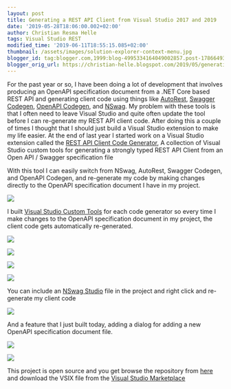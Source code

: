 ```yaml
---
layout: post
title: Generating a REST API Client from Visual Studio 2017 and 2019
date: '2019-05-28T18:06:00.002+02:00'
author: Christian Resma Helle
tags: Visual Studio REST
modified_time: '2019-06-11T18:55:15.085+02:00'
thumbnail: /assets/images/solution-explorer-context-menu.jpg
blogger_id: tag:blogger.com,1999:blog-4995334164049002857.post-1786649372449479397
blogger_orig_url: https://christian-helle.blogspot.com/2019/05/generating-rest-api-client-from-visual.html
---
```


For the past year or so, I have been doing a lot of development that involves producing an OpenAPI specification document from a .NET Core based REST API and generating client code using things like [AutoRest](https://github.com/Azure/autorest), [Swagger Codegen](https://github.com/swagger-api/swagger-codegen), [OpenAPI Codegen](https://github.com/OpenAPITools/openapi-generator), and [NSwag](https://github.com/RicoSuter/NSwag). My problem with these tools is that I often need to leave Visual Studio and quite often update the tool before I can re-generate my REST API client code. After doing this a couple of times I thought that I should just build a Visual Studio extension to make my life easier. At the end of last year I started work on a Visual Studio extension called the [REST API Client Code Generator](https://marketplace.visualstudio.com/items?itemName=ChristianResmaHelle.APIClientCodeGenerator), A collection of Visual Studio custom tools for generating a strongly typed REST API Client from an Open API / Swagger specification file

With this tool I can easily switch from NSwag, AutoRest, Swagger Codegen, and OpenAPI Codegen, and re-generate my code by making changes directly to the OpenAPI specification document I have in my project.  

[![](/assets/images/solution-explorer-context-menu.jpg)](/assets/images/solution-explorer-context-menu.jpg)

I built [Visual Studio Custom Tools](https://docs.microsoft.com/en-us/visualstudio/extensibility/internals/custom-tools?view=vs-2019) for each code generator so every time I make changes to the OpenAPI specification document in my project, the client code gets automatically re-generated.  

[![](/assets/images/autorestcodegenerator-custom-tool.jpg)](/assets/images/autorestcodegenerator-custom-tool.jpg)

[![](/assets/images/openapicodegenerator-custom-tool.jpg)](/assets/images/openapicodegenerator-custom-tool.jpg)

[![](/assets/images/swaggercodegenerator-custom-tool.jpg)](/assets/images/swaggercodegenerator-custom-tool.jpg)

[![](/assets/images/nswagcodegenerator-custom-tool.jpg)](/assets/images/nswagcodegenerator-custom-tool.jpg)

You can include an [NSwag Studio](https://github.com/RicoSuter/NSwag/wiki/NSwagStudio) file in the project and right click and re-generate my client code  

[![](/assets/images/nswagstudio-context-menu.jpg)](/assets/images/nswagstudio-context-menu.jpg)

And a feature that I just built today, adding a dialog for adding a new OpenAPI specification document file.  

[![](/assets/images/add-new-menu.png)](/assets/images/add-new-menu.png)

[![](/assets/images/add-new-dialog.png)](/assets/images/add-new-dialog.png)

This project is open source and you get browse the repository from [here](https://github.com/christianhelle/apiclientcodegen) and download the VSIX file from the [Visual Studio Marketplace](https://marketplace.visualstudio.com/items?itemName=ChristianResmaHelle.APIClientCodeGenerator)